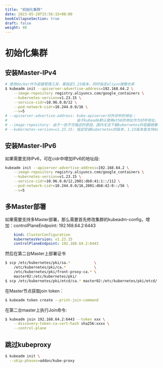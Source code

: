 ```yaml
---
title: "初始化集群"
date: 2023-05-28T15:56:15+08:00
bookCollapseSection: true
draft: false
weight: 40
---
```


# 初始化集群

## 安装Master-IPv4

```bash
# 使用docker作为容器管理工具，需指定1.23版本，同时指定aliyun镜像仓库
$ kubeadm init --apiserver-advertise-address=192.168.64.2 \
    --image-repository registry.aliyuncs.com/google_containers \
    --kubernetes-version=v1.23.15 \
    --service-cidr=10.96.0.0/12 \
    --pod-network-cidr=10.244.0.0/16 \
    --v=5
# --apiserver-advertise-address: kube-apiserver对外侦听的地址；
#                                由于kubeadm默认使用eth0的地址作为侦听地址，在某些情况下不适用
# --image-repository: 由于一些不可描述的原因，国内无法下载kubernetes的容器镜像，这里使用阿里云的镜像仓库
# --kubernetes-version=v1.23.15: 指定安装kubernetes的版本，1.23版本是支持docker作为容器支持的
```

## 安装Master-IPv6

如果需要支持IPv6，可在cidr中增加IPv6的地址段:

```bash
kubeadm init --apiserver-advertise-address=192.168.64.2 \
    --image-repository registry.aliyuncs.com/google_containers \
    --kubernetes-version=v1.23.15 \
    --service-cidr=10.96.0.0/12,2001:db8:41:1::/112 \
    --pod-network-cidr=10.244.0.0/16,2001:db8:42:0::/56 \
    --v=5
```

## 多Master部署

如果需要支持多Master部署，那么需要首先修改集群的kubeadm-config，增加：controlPlaneEndpoint: 192.168.64.2:6443

```yaml
    kind: ClusterConfiguration
    kubernetesVersion: v1.23.15
    controlPlaneEndpoint: 192.168.64.2:6443
```

然后在第二台Master上部署证书

```bash
$ scp /etc/kubernetes/pki/sa.*           \
    /etc/kubernetes/pki/ca.*             \
    /etc/kubernetes/pki/front-proxy-ca.* \
    master02:/etc/kubernetes/pki/
$ scp /etc/kubernetes/pki/etcd/ca.* master02:/etc/kubernetes/pki/etcd/
```

在Master节点获取join token：
```bash
$ kubeadm token create --print-join-command
```

在第二台master上执行Join命令:

```bash
$ kubeadm join 192.168.64.2:6443 --token xxx \
    --discovery-token-ca-cert-hash sha256:xxxx \
    --control-plane 
```

## 跳过kubeproxy

```bash
$ kubeadm init \
  --skip-phases=addon/kube-proxy
```